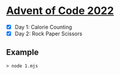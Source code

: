 # [Advent of Code 2022](https://adventofcode.com/2022)

- [x] Day 1: Calorie Counting
- [x] Day 2: Rock Paper Scissors

## Example

```shell
> node 1.mjs
```
